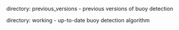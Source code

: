 directory: previous_versions - previous versions of buoy detection

directory: working - up-to-date buoy detection algorithm

